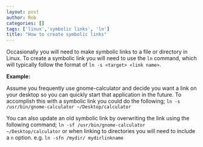 ```yaml
---
layout: post
author: Rob
categories: []
tags: ['linux','symbolic links', 'ln']
title: "How to create symbolic links"
---
```

Occasionally you will need to make symbolic links to a file or directory in Linux. To create a symbolic link you will need to use the `ln` command, which will typically follow the format of `ln -s <target> <link name>`.

**Example:**

Assume you frequently use gnome-calculator and decide you want a link on your desktop so you can quickly start that application in the future. To accomplish this with a symbolic link you could do the following; `ln -s /usr/bin/gnome-calculator ~/Desktop/calculator`

You can also update an old symbolic link by overwriting the link using the following command; `ln -sf /usr/bin/gnome-calculator ~/Desktop/calculator` or when linking to directories you will need to include a `n` option. e.g. `ln -sfn /mydir/ mydirlinkname`

